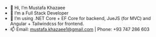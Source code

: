 - 👋 Hi, I’m Mustafa Khazaee
- 👀 I’m a Full Stack Developer
- 🌱 I’m using .NET Core + EF Core for backend, JueJS (for MVC) and Angular + Tailwindcss for frontend.
- 📫 Email: mustafa.khazaee1@gmail.com | Phone: +93 747 286 603

